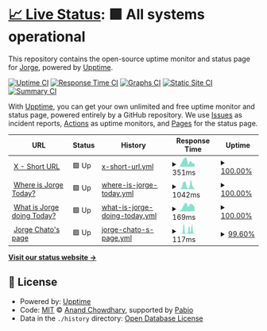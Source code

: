 # [📈 Live Status](https://status.jrg.tools): <!--live status--> **🟩 All systems operational**

This repository contains the open-source uptime monitor and status page for [Jorge](https://whatisjorgedoing.today/), powered by [Upptime](https://github.com/upptime/upptime).

[![Uptime CI](https://github.com/jorgechato/status.jrg.tools/workflows/Uptime%20CI/badge.svg)](https://github.com/jorgechato/status.jrg.tools/actions?query=workflow%3A%22Uptime+CI%22)
[![Response Time CI](https://github.com/jorgechato/status.jrg.tools/workflows/Response%20Time%20CI/badge.svg)](https://github.com/jorgechato/status.jrg.tools/actions?query=workflow%3A%22Response+Time+CI%22)
[![Graphs CI](https://github.com/jorgechato/status.jrg.tools/workflows/Graphs%20CI/badge.svg)](https://github.com/jorgechato/status.jrg.tools/actions?query=workflow%3A%22Graphs+CI%22)
[![Static Site CI](https://github.com/jorgechato/status.jrg.tools/workflows/Static%20Site%20CI/badge.svg)](https://github.com/jorgechato/status.jrg.tools/actions?query=workflow%3A%22Static+Site+CI%22)
[![Summary CI](https://github.com/jorgechato/status.jrg.tools/workflows/Summary%20CI/badge.svg)](https://github.com/jorgechato/status.jrg.tools/actions?query=workflow%3A%22Summary+CI%22)

With [Upptime](https://upptime.js.org), you can get your own unlimited and free uptime monitor and status page, powered entirely by a GitHub repository. We use [Issues](https://github.com/jorgechato/status.jrg.tools/issues) as incident reports, [Actions](https://github.com/jorgechato/status.jrg.tools/actions) as uptime monitors, and [Pages](https://status.jrg.tools) for the status page.

<!--start: status pages-->
<!-- This summary is generated by Upptime (https://github.com/upptime/upptime) -->
<!-- Do not edit this manually, your changes will be overwritten -->
<!-- prettier-ignore -->
| URL | Status | History | Response Time | Uptime |
| --- | ------ | ------- | ------------- | ------ |
| <img alt="" src="https://icons.duckduckgo.com/ip3/x.jrg.tools.ico" height="13"> [X - Short URL](https://x.jrg.tools/health) | 🟩 Up | [x-short-url.yml](https://github.com/jrg-tools/status/commits/HEAD/history/x-short-url.yml) | <details><summary><img alt="Response time graph" src="./graphs/x-short-url/response-time-week.png" height="20"> 351ms</summary><br><a href="https://status.jrg.tools/history/x-short-url"><img alt="Response time 283" src="https://img.shields.io/endpoint?url=https%3A%2F%2Fraw.githubusercontent.com%2Fjrg-tools%2Fstatus%2FHEAD%2Fapi%2Fx-short-url%2Fresponse-time.json"></a><br><a href="https://status.jrg.tools/history/x-short-url"><img alt="24-hour response time 215" src="https://img.shields.io/endpoint?url=https%3A%2F%2Fraw.githubusercontent.com%2Fjrg-tools%2Fstatus%2FHEAD%2Fapi%2Fx-short-url%2Fresponse-time-day.json"></a><br><a href="https://status.jrg.tools/history/x-short-url"><img alt="7-day response time 351" src="https://img.shields.io/endpoint?url=https%3A%2F%2Fraw.githubusercontent.com%2Fjrg-tools%2Fstatus%2FHEAD%2Fapi%2Fx-short-url%2Fresponse-time-week.json"></a><br><a href="https://status.jrg.tools/history/x-short-url"><img alt="30-day response time 287" src="https://img.shields.io/endpoint?url=https%3A%2F%2Fraw.githubusercontent.com%2Fjrg-tools%2Fstatus%2FHEAD%2Fapi%2Fx-short-url%2Fresponse-time-month.json"></a><br><a href="https://status.jrg.tools/history/x-short-url"><img alt="1-year response time 283" src="https://img.shields.io/endpoint?url=https%3A%2F%2Fraw.githubusercontent.com%2Fjrg-tools%2Fstatus%2FHEAD%2Fapi%2Fx-short-url%2Fresponse-time-year.json"></a></details> | <details><summary><a href="https://status.jrg.tools/history/x-short-url">100.00%</a></summary><a href="https://status.jrg.tools/history/x-short-url"><img alt="All-time uptime 99.93%" src="https://img.shields.io/endpoint?url=https%3A%2F%2Fraw.githubusercontent.com%2Fjrg-tools%2Fstatus%2FHEAD%2Fapi%2Fx-short-url%2Fuptime.json"></a><br><a href="https://status.jrg.tools/history/x-short-url"><img alt="24-hour uptime 100.00%" src="https://img.shields.io/endpoint?url=https%3A%2F%2Fraw.githubusercontent.com%2Fjrg-tools%2Fstatus%2FHEAD%2Fapi%2Fx-short-url%2Fuptime-day.json"></a><br><a href="https://status.jrg.tools/history/x-short-url"><img alt="7-day uptime 100.00%" src="https://img.shields.io/endpoint?url=https%3A%2F%2Fraw.githubusercontent.com%2Fjrg-tools%2Fstatus%2FHEAD%2Fapi%2Fx-short-url%2Fuptime-week.json"></a><br><a href="https://status.jrg.tools/history/x-short-url"><img alt="30-day uptime 99.93%" src="https://img.shields.io/endpoint?url=https%3A%2F%2Fraw.githubusercontent.com%2Fjrg-tools%2Fstatus%2FHEAD%2Fapi%2Fx-short-url%2Fuptime-month.json"></a><br><a href="https://status.jrg.tools/history/x-short-url"><img alt="1-year uptime 99.93%" src="https://img.shields.io/endpoint?url=https%3A%2F%2Fraw.githubusercontent.com%2Fjrg-tools%2Fstatus%2FHEAD%2Fapi%2Fx-short-url%2Fuptime-year.json"></a></details>
| <img alt="" src="https://icons.duckduckgo.com/ip3/whereisjorge.today.ico" height="13"> [Where is Jorge Today?](https://whereisjorge.today/) | 🟩 Up | [where-is-jorge-today.yml](https://github.com/jrg-tools/status/commits/HEAD/history/where-is-jorge-today.yml) | <details><summary><img alt="Response time graph" src="./graphs/where-is-jorge-today/response-time-week.png" height="20"> 1042ms</summary><br><a href="https://status.jrg.tools/history/where-is-jorge-today"><img alt="Response time 774" src="https://img.shields.io/endpoint?url=https%3A%2F%2Fraw.githubusercontent.com%2Fjrg-tools%2Fstatus%2FHEAD%2Fapi%2Fwhere-is-jorge-today%2Fresponse-time.json"></a><br><a href="https://status.jrg.tools/history/where-is-jorge-today"><img alt="24-hour response time 235" src="https://img.shields.io/endpoint?url=https%3A%2F%2Fraw.githubusercontent.com%2Fjrg-tools%2Fstatus%2FHEAD%2Fapi%2Fwhere-is-jorge-today%2Fresponse-time-day.json"></a><br><a href="https://status.jrg.tools/history/where-is-jorge-today"><img alt="7-day response time 1042" src="https://img.shields.io/endpoint?url=https%3A%2F%2Fraw.githubusercontent.com%2Fjrg-tools%2Fstatus%2FHEAD%2Fapi%2Fwhere-is-jorge-today%2Fresponse-time-week.json"></a><br><a href="https://status.jrg.tools/history/where-is-jorge-today"><img alt="30-day response time 792" src="https://img.shields.io/endpoint?url=https%3A%2F%2Fraw.githubusercontent.com%2Fjrg-tools%2Fstatus%2FHEAD%2Fapi%2Fwhere-is-jorge-today%2Fresponse-time-month.json"></a><br><a href="https://status.jrg.tools/history/where-is-jorge-today"><img alt="1-year response time 774" src="https://img.shields.io/endpoint?url=https%3A%2F%2Fraw.githubusercontent.com%2Fjrg-tools%2Fstatus%2FHEAD%2Fapi%2Fwhere-is-jorge-today%2Fresponse-time-year.json"></a></details> | <details><summary><a href="https://status.jrg.tools/history/where-is-jorge-today">100.00%</a></summary><a href="https://status.jrg.tools/history/where-is-jorge-today"><img alt="All-time uptime 99.97%" src="https://img.shields.io/endpoint?url=https%3A%2F%2Fraw.githubusercontent.com%2Fjrg-tools%2Fstatus%2FHEAD%2Fapi%2Fwhere-is-jorge-today%2Fuptime.json"></a><br><a href="https://status.jrg.tools/history/where-is-jorge-today"><img alt="24-hour uptime 100.00%" src="https://img.shields.io/endpoint?url=https%3A%2F%2Fraw.githubusercontent.com%2Fjrg-tools%2Fstatus%2FHEAD%2Fapi%2Fwhere-is-jorge-today%2Fuptime-day.json"></a><br><a href="https://status.jrg.tools/history/where-is-jorge-today"><img alt="7-day uptime 100.00%" src="https://img.shields.io/endpoint?url=https%3A%2F%2Fraw.githubusercontent.com%2Fjrg-tools%2Fstatus%2FHEAD%2Fapi%2Fwhere-is-jorge-today%2Fuptime-week.json"></a><br><a href="https://status.jrg.tools/history/where-is-jorge-today"><img alt="30-day uptime 100.00%" src="https://img.shields.io/endpoint?url=https%3A%2F%2Fraw.githubusercontent.com%2Fjrg-tools%2Fstatus%2FHEAD%2Fapi%2Fwhere-is-jorge-today%2Fuptime-month.json"></a><br><a href="https://status.jrg.tools/history/where-is-jorge-today"><img alt="1-year uptime 99.97%" src="https://img.shields.io/endpoint?url=https%3A%2F%2Fraw.githubusercontent.com%2Fjrg-tools%2Fstatus%2FHEAD%2Fapi%2Fwhere-is-jorge-today%2Fuptime-year.json"></a></details>
| <img alt="" src="https://icons.duckduckgo.com/ip3/what.jorgechato.com.ico" height="13"> [What is Jorge doing Today?](https://what.jorgechato.com/) | 🟩 Up | [what-is-jorge-doing-today.yml](https://github.com/jrg-tools/status/commits/HEAD/history/what-is-jorge-doing-today.yml) | <details><summary><img alt="Response time graph" src="./graphs/what-is-jorge-doing-today/response-time-week.png" height="20"> 169ms</summary><br><a href="https://status.jrg.tools/history/what-is-jorge-doing-today"><img alt="Response time 177" src="https://img.shields.io/endpoint?url=https%3A%2F%2Fraw.githubusercontent.com%2Fjrg-tools%2Fstatus%2FHEAD%2Fapi%2Fwhat-is-jorge-doing-today%2Fresponse-time.json"></a><br><a href="https://status.jrg.tools/history/what-is-jorge-doing-today"><img alt="24-hour response time 124" src="https://img.shields.io/endpoint?url=https%3A%2F%2Fraw.githubusercontent.com%2Fjrg-tools%2Fstatus%2FHEAD%2Fapi%2Fwhat-is-jorge-doing-today%2Fresponse-time-day.json"></a><br><a href="https://status.jrg.tools/history/what-is-jorge-doing-today"><img alt="7-day response time 169" src="https://img.shields.io/endpoint?url=https%3A%2F%2Fraw.githubusercontent.com%2Fjrg-tools%2Fstatus%2FHEAD%2Fapi%2Fwhat-is-jorge-doing-today%2Fresponse-time-week.json"></a><br><a href="https://status.jrg.tools/history/what-is-jorge-doing-today"><img alt="30-day response time 154" src="https://img.shields.io/endpoint?url=https%3A%2F%2Fraw.githubusercontent.com%2Fjrg-tools%2Fstatus%2FHEAD%2Fapi%2Fwhat-is-jorge-doing-today%2Fresponse-time-month.json"></a><br><a href="https://status.jrg.tools/history/what-is-jorge-doing-today"><img alt="1-year response time 177" src="https://img.shields.io/endpoint?url=https%3A%2F%2Fraw.githubusercontent.com%2Fjrg-tools%2Fstatus%2FHEAD%2Fapi%2Fwhat-is-jorge-doing-today%2Fresponse-time-year.json"></a></details> | <details><summary><a href="https://status.jrg.tools/history/what-is-jorge-doing-today">100.00%</a></summary><a href="https://status.jrg.tools/history/what-is-jorge-doing-today"><img alt="All-time uptime 99.51%" src="https://img.shields.io/endpoint?url=https%3A%2F%2Fraw.githubusercontent.com%2Fjrg-tools%2Fstatus%2FHEAD%2Fapi%2Fwhat-is-jorge-doing-today%2Fuptime.json"></a><br><a href="https://status.jrg.tools/history/what-is-jorge-doing-today"><img alt="24-hour uptime 100.00%" src="https://img.shields.io/endpoint?url=https%3A%2F%2Fraw.githubusercontent.com%2Fjrg-tools%2Fstatus%2FHEAD%2Fapi%2Fwhat-is-jorge-doing-today%2Fuptime-day.json"></a><br><a href="https://status.jrg.tools/history/what-is-jorge-doing-today"><img alt="7-day uptime 100.00%" src="https://img.shields.io/endpoint?url=https%3A%2F%2Fraw.githubusercontent.com%2Fjrg-tools%2Fstatus%2FHEAD%2Fapi%2Fwhat-is-jorge-doing-today%2Fuptime-week.json"></a><br><a href="https://status.jrg.tools/history/what-is-jorge-doing-today"><img alt="30-day uptime 100.00%" src="https://img.shields.io/endpoint?url=https%3A%2F%2Fraw.githubusercontent.com%2Fjrg-tools%2Fstatus%2FHEAD%2Fapi%2Fwhat-is-jorge-doing-today%2Fuptime-month.json"></a><br><a href="https://status.jrg.tools/history/what-is-jorge-doing-today"><img alt="1-year uptime 99.51%" src="https://img.shields.io/endpoint?url=https%3A%2F%2Fraw.githubusercontent.com%2Fjrg-tools%2Fstatus%2FHEAD%2Fapi%2Fwhat-is-jorge-doing-today%2Fuptime-year.json"></a></details>
| <img alt="" src="https://icons.duckduckgo.com/ip3/jorgechato.com.ico" height="13"> [Jorge Chato's page](https://jorgechato.com/) | 🟩 Up | [jorge-chato-s-page.yml](https://github.com/jrg-tools/status/commits/HEAD/history/jorge-chato-s-page.yml) | <details><summary><img alt="Response time graph" src="./graphs/jorge-chato-s-page/response-time-week.png" height="20"> 117ms</summary><br><a href="https://status.jrg.tools/history/jorge-chato-s-page"><img alt="Response time 159" src="https://img.shields.io/endpoint?url=https%3A%2F%2Fraw.githubusercontent.com%2Fjrg-tools%2Fstatus%2FHEAD%2Fapi%2Fjorge-chato-s-page%2Fresponse-time.json"></a><br><a href="https://status.jrg.tools/history/jorge-chato-s-page"><img alt="24-hour response time 13" src="https://img.shields.io/endpoint?url=https%3A%2F%2Fraw.githubusercontent.com%2Fjrg-tools%2Fstatus%2FHEAD%2Fapi%2Fjorge-chato-s-page%2Fresponse-time-day.json"></a><br><a href="https://status.jrg.tools/history/jorge-chato-s-page"><img alt="7-day response time 117" src="https://img.shields.io/endpoint?url=https%3A%2F%2Fraw.githubusercontent.com%2Fjrg-tools%2Fstatus%2FHEAD%2Fapi%2Fjorge-chato-s-page%2Fresponse-time-week.json"></a><br><a href="https://status.jrg.tools/history/jorge-chato-s-page"><img alt="30-day response time 143" src="https://img.shields.io/endpoint?url=https%3A%2F%2Fraw.githubusercontent.com%2Fjrg-tools%2Fstatus%2FHEAD%2Fapi%2Fjorge-chato-s-page%2Fresponse-time-month.json"></a><br><a href="https://status.jrg.tools/history/jorge-chato-s-page"><img alt="1-year response time 159" src="https://img.shields.io/endpoint?url=https%3A%2F%2Fraw.githubusercontent.com%2Fjrg-tools%2Fstatus%2FHEAD%2Fapi%2Fjorge-chato-s-page%2Fresponse-time-year.json"></a></details> | <details><summary><a href="https://status.jrg.tools/history/jorge-chato-s-page">99.60%</a></summary><a href="https://status.jrg.tools/history/jorge-chato-s-page"><img alt="All-time uptime 99.38%" src="https://img.shields.io/endpoint?url=https%3A%2F%2Fraw.githubusercontent.com%2Fjrg-tools%2Fstatus%2FHEAD%2Fapi%2Fjorge-chato-s-page%2Fuptime.json"></a><br><a href="https://status.jrg.tools/history/jorge-chato-s-page"><img alt="24-hour uptime 98.91%" src="https://img.shields.io/endpoint?url=https%3A%2F%2Fraw.githubusercontent.com%2Fjrg-tools%2Fstatus%2FHEAD%2Fapi%2Fjorge-chato-s-page%2Fuptime-day.json"></a><br><a href="https://status.jrg.tools/history/jorge-chato-s-page"><img alt="7-day uptime 99.60%" src="https://img.shields.io/endpoint?url=https%3A%2F%2Fraw.githubusercontent.com%2Fjrg-tools%2Fstatus%2FHEAD%2Fapi%2Fjorge-chato-s-page%2Fuptime-week.json"></a><br><a href="https://status.jrg.tools/history/jorge-chato-s-page"><img alt="30-day uptime 98.54%" src="https://img.shields.io/endpoint?url=https%3A%2F%2Fraw.githubusercontent.com%2Fjrg-tools%2Fstatus%2FHEAD%2Fapi%2Fjorge-chato-s-page%2Fuptime-month.json"></a><br><a href="https://status.jrg.tools/history/jorge-chato-s-page"><img alt="1-year uptime 99.38%" src="https://img.shields.io/endpoint?url=https%3A%2F%2Fraw.githubusercontent.com%2Fjrg-tools%2Fstatus%2FHEAD%2Fapi%2Fjorge-chato-s-page%2Fuptime-year.json"></a></details>

<!--end: status pages-->

[**Visit our status website →**](https://status.jrg.tools)

## 📄 License

- Powered by: [Upptime](https://github.com/upptime/upptime)
- Code: [MIT](./LICENSE) © [Anand Chowdhary](https://anandchowdhary.com), supported by [Pabio](https://pabio.com)
- Data in the `./history` directory: [Open Database License](https://opendatacommons.org/licenses/odbl/1-0/)

